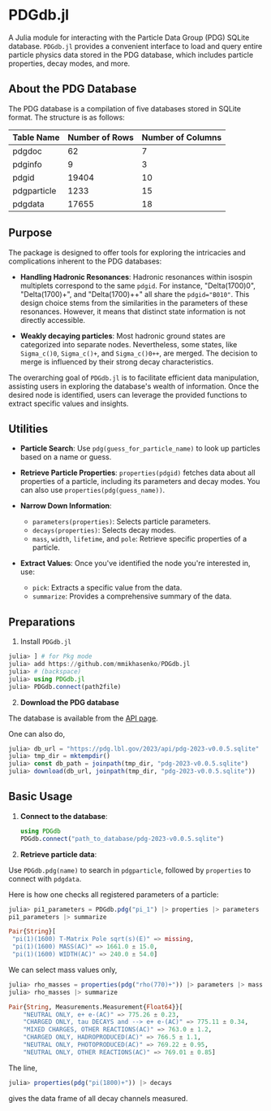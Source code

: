 # PDGdb.jl

A Julia module for interacting with the Particle Data Group (PDG) SQLite database. `PDGdb.jl` provides a convenient interface to load and query entire particle physics data stored in the PDG database, which includes particle properties, decay modes, and more.

## About the PDG Database

The PDG database is a compilation of five databases stored in SQLite format. The structure is as follows:

| Table Name   | Number of Rows | Number of Columns |
|--------------|----------------|-------------------|
| pdgdoc       | 62            | 7                 |
| pdginfo      | 9             | 3                 |
| pdgid        | 19404         | 10                |
| pdgparticle  | 1233          | 15                |
| pdgdata      | 17655         | 18                |

## Purpose

The package is designed to offer tools for exploring the intricacies and complications inherent to the PDG databases:

- **Handling Hadronic Resonances**: Hadronic resonances within isospin multiplets correspond to the same `pdgid`. For instance, "Delta(1700)0", "Delta(1700)+", and "Delta(1700)++" all share the `pdgid="B010"`. This design choice stems from the similarities in the parameters of these resonances. However, it means that distinct state information is not directly accessible.
  
- **Weakly decaying particles**: Most hadronic ground states are categorized into separate nodes. Nevertheless, some states, like `Sigma_c()0`, `Sigma_c()+`, and `Sigma_c()0++`, are merged. The decision to merge is influenced by their strong decay characteristics.

The overarching goal of `PDGdb.jl` is to facilitate efficient data manipulation, assisting users in exploring the database's wealth of information. Once the desired node is identified, users can leverage the provided functions to extract specific values and insights.

## Utilities

- **Particle Search**: Use `pdg(guess_for_particle_name)` to look up particles based on a name or guess.
  
- **Retrieve Particle Properties**: `properties(pdgid)` fetches data about all properties of a particle, including its parameters and decay modes. You can also use `properties(pdg(guess_name))`.
  
- **Narrow Down Information**:
  - `parameters(properties)`: Selects particle parameters.
  - `decays(properties)`: Selects decay modes.
  - `mass`, `width`, `lifetime`, and `pole`: Retrieve specific properties of a particle.
  
- **Extract Values**: Once you've identified the node you're interested in, use:
  - `pick`: Extracts a specific value from the data.
  - `summarize`: Provides a comprehensive summary of the data.


## **Preparations**

1. Install `PDGdb.jl`

```julia
julia> ] # for Pkg mode
julia> add https://github.com/mmikhasenko/PDGdb.jl
julia> # (backspace)
julia> using PDGdb.jl
julia> PDGdb.connect(path2file)
```

2. **Download the PDG database**

The database is available from the [API page](https://pdg.lbl.gov/2023/api/index.html).

One can also do,
```julia
julia> db_url = "https://pdg.lbl.gov/2023/api/pdg-2023-v0.0.5.sqlite"
julia> tmp_dir = mktempdir()
julia> const db_path = joinpath(tmp_dir, "pdg-2023-v0.0.5.sqlite")
julia> download(db_url, joinpath(tmp_dir, "pdg-2023-v0.0.5.sqlite"))
```

## Basic Usage

1. **Connect to the database**:
   ```julia
   using PDGdb
   PDGdb.connect("path_to_database/pdg-2023-v0.0.5.sqlite")
   ```

2. **Retrieve particle data**:

Use `PDGdb.pdg(name)` to search in `pdgparticle`, followed by `properties` to connect with `pdgdata`.

Here is how one checks all registered parameters of a particle:
```julia
julia> pi1_parameters = PDGdb.pdg("pi_1") |> properties |> parameters
pi1_parameters |> summarize

Pair{String}[
 "pi(1)(1600) T-Matrix Pole sqrt(s)(E)" => missing,
 "pi(1)(1600) MASS(AC)" => 1661.0 ± 15.0,
 "pi(1)(1600) WIDTH(AC)" => 240.0 ± 54.0]
```

We can select mass values only,
```julia
julia> rho_masses = properties(pdg("rho(770)+")) |> parameters |> mass
julia> rho_masses |> summarize

Pair{String, Measurements.Measurement{Float64}}[
    "NEUTRAL ONLY, e+ e-(AC)" => 775.26 ± 0.23,
    "CHARGED ONLY, tau DECAYS and --> e+ e-(AC)" => 775.11 ± 0.34,
    "MIXED CHARGES, OTHER REACTIONS(AC)" => 763.0 ± 1.2,
    "CHARGED ONLY, HADROPRODUCED(AC)" => 766.5 ± 1.1,
    "NEUTRAL ONLY, PHOTOPRODUCED(AC)" => 769.22 ± 0.95,
    "NEUTRAL ONLY, OTHER REACTIONS(AC)" => 769.01 ± 0.85]
```

The line,
```julia
julia> properties(pdg("pi(1800)+")) |> decays
```
gives the data frame of all decay channels measured.
